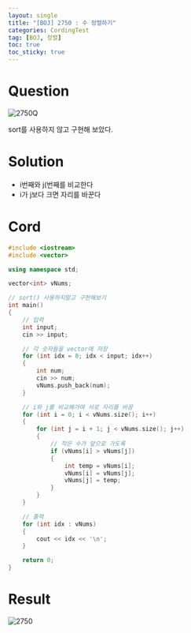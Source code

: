 ```yaml
---
layout: single
title: "[BOJ] 2750 : 수 정렬하기"
categories: CordingTest
tag: [BOJ, 정렬]
toc: true
toc_sticky: true
---
```


# Question
![2750Q](https://user-images.githubusercontent.com/97664446/169033976-21f345c6-6eed-4ecc-b9a8-f149383e0102.PNG)

sort를 사용하지 않고 구현해 보았다.

# Solution
- i번째와 j(번째를 비교한다
- i가 j보다 크면 자리를 바꾼다

# Cord
```c++
#include <iostream>
#include <vector>

using namespace std;

vector<int> vNums;

// sort() 사용하지말고 구현해보기
int main()
{
	// 입력
	int input;
	cin >> input;

	// 각 숫자들을 vector에 저장
	for (int idx = 0; idx < input; idx++)
	{
		int num;
		cin >> num;
		vNums.push_back(num);
	}

	// i와 j를 비교해가며 서로 자리를 바꿈
	for (int i = 0; i < vNums.size(); i++)
	{
		for (int j = i + 1; j < vNums.size(); j++)
		{
			// 작은 수가 앞으로 가도록
			if (vNums[i] > vNums[j])
			{
				int temp = vNums[i];
				vNums[i] = vNums[j];
				vNums[j] = temp;
			}
		}
	}

	// 출력
	for (int idx : vNums)
	{
		cout << idx << '\n';
	}

	return 0;
}
```

# Result
![2750](https://user-images.githubusercontent.com/97664446/169033970-5c0ea92a-2219-426b-9d7b-819e0931d493.PNG)

